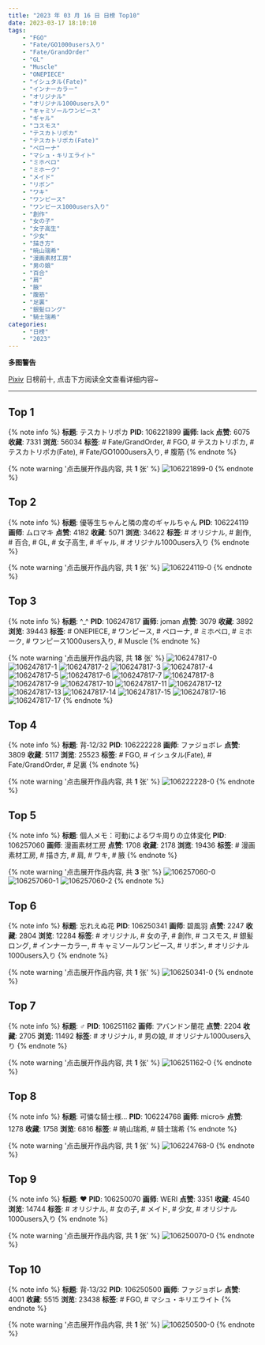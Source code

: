 ```yaml
---
title: "2023 年 03 月 16 日 日榜 Top10"
date: 2023-03-17 18:10:10
tags:
    - "FGO"
    - "Fate/GO1000users入り"
    - "Fate/GrandOrder"
    - "GL"
    - "Muscle"
    - "ONEPIECE"
    - "イシュタル(Fate)"
    - "インナーカラー"
    - "オリジナル"
    - "オリジナル1000users入り"
    - "キャミソールワンピース"
    - "ギャル"
    - "コスモス"
    - "テスカトリポカ"
    - "テスカトリポカ(Fate)"
    - "ペローナ"
    - "マシュ・キリエライト"
    - "ミホペロ"
    - "ミホーク"
    - "メイド"
    - "リボン"
    - "ワキ"
    - "ワンピース"
    - "ワンピース1000users入り"
    - "創作"
    - "女の子"
    - "女子高生"
    - "少女"
    - "描き方"
    - "暁山瑞希"
    - "漫画素材工房"
    - "男の娘"
    - "百合"
    - "肩"
    - "腋"
    - "腹筋"
    - "足裏"
    - "銀髪ロング"
    - "騎士瑞希"
categories:
    - "日榜"
    - "2023"
---
```


<i class="fa fa-triangle-exclamation"></i>**多图警告**<i class="fa fa-triangle-exclamation"></i>

[Pixiv](https://www.pixiv.net/) 日榜前十, 点击下方阅读全文查看详细内容~

<!-- more -->

---

## Top 1

{% note info %}
**标题**: テスカトリポカ
**PID**: 106221899 **画师**: lack
**点赞**: 6075 **收藏**: 7331 **浏览**: 56034
**标签**: # Fate/GrandOrder, # FGO, # テスカトリポカ, # テスカトリポカ(Fate), # Fate/GO1000users入り, # 腹筋
{% endnote %}

{% note warning '点击展开作品内容, 共 **1** 张' %}
![106221899-0](https://i.pixiv.re/img-original/img/2023/03/15/00/02/07/106221899_p0.png)
{% endnote %}

## Top 2

{% note info %}
**标题**: 優等生ちゃんと隣の席のギャルちゃん
**PID**: 106224119 **画师**: ムロマキ
**点赞**: 4182 **收藏**: 5071 **浏览**: 34622
**标签**: # オリジナル, # 創作, # 百合, # GL, # 女子高生, # ギャル, # オリジナル1000users入り
{% endnote %}

{% note warning '点击展开作品内容, 共 **1** 张' %}
![106224119-0](https://i.pixiv.re/img-original/img/2023/03/15/01/10/18/106224119_p0.jpg)
{% endnote %}

## Top 3

{% note info %}
**标题**: ^_^
**PID**: 106247817 **画师**: joman
**点赞**: 3079 **收藏**: 3892 **浏览**: 39443
**标签**: # ONEPIECE, # ワンピース, # ペローナ, # ミホペロ, # ミホーク, # ワンピース1000users入り, # Muscle
{% endnote %}

{% note warning '点击展开作品内容, 共 **18** 张' %}
![106247817-0](https://i.pixiv.re/img-original/img/2023/03/15/22/54/03/106247817_p0.png)
![106247817-1](https://i.pixiv.re/img-original/img/2023/03/15/22/54/03/106247817_p1.png)
![106247817-2](https://i.pixiv.re/img-original/img/2023/03/15/22/54/03/106247817_p2.png)
![106247817-3](https://i.pixiv.re/img-original/img/2023/03/15/22/54/03/106247817_p3.png)
![106247817-4](https://i.pixiv.re/img-original/img/2023/03/15/22/54/03/106247817_p4.png)
![106247817-5](https://i.pixiv.re/img-original/img/2023/03/15/22/54/03/106247817_p5.png)
![106247817-6](https://i.pixiv.re/img-original/img/2023/03/15/22/54/03/106247817_p6.png)
![106247817-7](https://i.pixiv.re/img-original/img/2023/03/15/22/54/03/106247817_p7.png)
![106247817-8](https://i.pixiv.re/img-original/img/2023/03/15/22/54/03/106247817_p8.png)
![106247817-9](https://i.pixiv.re/img-original/img/2023/03/15/22/54/03/106247817_p9.png)
![106247817-10](https://i.pixiv.re/img-original/img/2023/03/15/22/54/03/106247817_p10.png)
![106247817-11](https://i.pixiv.re/img-original/img/2023/03/15/22/54/03/106247817_p11.png)
![106247817-12](https://i.pixiv.re/img-original/img/2023/03/15/22/54/03/106247817_p12.png)
![106247817-13](https://i.pixiv.re/img-original/img/2023/03/15/22/54/03/106247817_p13.png)
![106247817-14](https://i.pixiv.re/img-original/img/2023/03/15/22/54/03/106247817_p14.png)
![106247817-15](https://i.pixiv.re/img-original/img/2023/03/15/22/54/03/106247817_p15.png)
![106247817-16](https://i.pixiv.re/img-original/img/2023/03/15/22/54/03/106247817_p16.png)
![106247817-17](https://i.pixiv.re/img-original/img/2023/03/15/22/54/03/106247817_p17.png)
{% endnote %}

## Top 4

{% note info %}
**标题**: 背‐12/32
**PID**: 106222228 **画师**: ファジョボレ
**点赞**: 3809 **收藏**: 5117 **浏览**: 25523
**标签**: # FGO, # イシュタル(Fate), # Fate/GrandOrder, # 足裏
{% endnote %}

{% note warning '点击展开作品内容, 共 **1** 张' %}
![106222228-0](https://i.pixiv.re/img-original/img/2023/03/15/00/08/07/106222228_p0.jpg)
{% endnote %}

## Top 5

{% note info %}
**标题**: 個人メモ：可動によるワキ周りの立体変化
**PID**: 106257060 **画师**: 漫画素材工房
**点赞**: 1708 **收藏**: 2178 **浏览**: 19436
**标签**: # 漫画素材工房, # 描き方, # 肩, # ワキ, # 腋
{% endnote %}

{% note warning '点击展开作品内容, 共 **3** 张' %}
![106257060-0](https://i.pixiv.re/img-original/img/2023/03/16/07/00/10/106257060_p0.jpg)
![106257060-1](https://i.pixiv.re/img-original/img/2023/03/16/07/00/10/106257060_p1.jpg)
![106257060-2](https://i.pixiv.re/img-original/img/2023/03/16/07/00/10/106257060_p2.jpg)
{% endnote %}

## Top 6

{% note info %}
**标题**: 忘れえぬ花
**PID**: 106250341 **画师**: 碧風羽
**点赞**: 2247 **收藏**: 2804 **浏览**: 12284
**标签**: # オリジナル, # 女の子, # 創作, # コスモス, # 銀髪ロング, # インナーカラー, # キャミソールワンピース, # リボン, # オリジナル1000users入り
{% endnote %}

{% note warning '点击展开作品内容, 共 **1** 张' %}
![106250341-0](https://i.pixiv.re/img-original/img/2023/03/16/00/02/20/106250341_p0.jpg)
{% endnote %}

## Top 7

{% note info %}
**标题**: ♂
**PID**: 106251162 **画师**: アバンドン蘭花
**点赞**: 2204 **收藏**: 2705 **浏览**: 11492
**标签**: # オリジナル, # 男の娘, # オリジナル1000users入り
{% endnote %}

{% note warning '点击展开作品内容, 共 **1** 张' %}
![106251162-0](https://i.pixiv.re/img-original/img/2023/03/16/00/23/44/106251162_p0.jpg)
{% endnote %}

## Top 8

{% note info %}
**标题**: 可憐な騎士様...
**PID**: 106224768 **画师**: micro☕
**点赞**: 1278 **收藏**: 1758 **浏览**: 6816
**标签**: # 暁山瑞希, # 騎士瑞希
{% endnote %}

{% note warning '点击展开作品内容, 共 **1** 张' %}
![106224768-0](https://i.pixiv.re/img-original/img/2023/03/15/01/36/43/106224768_p0.jpg)
{% endnote %}

## Top 9

{% note info %}
**标题**: ❤︎
**PID**: 106250070 **画师**: WERI
**点赞**: 3351 **收藏**: 4540 **浏览**: 14744
**标签**: # オリジナル, # 女の子, # メイド, # 少女, # オリジナル1000users入り
{% endnote %}

{% note warning '点击展开作品内容, 共 **1** 张' %}
![106250070-0](https://i.pixiv.re/img-original/img/2023/03/16/00/00/04/106250070_p0.png)
{% endnote %}

## Top 10

{% note info %}
**标题**: 背‐13/32
**PID**: 106250500 **画师**: ファジョボレ
**点赞**: 4001 **收藏**: 5515 **浏览**: 23438
**标签**: # FGO, # マシュ・キリエライト
{% endnote %}

{% note warning '点击展开作品内容, 共 **1** 张' %}
![106250500-0](https://i.pixiv.re/img-original/img/2023/03/16/00/05/17/106250500_p0.jpg)
{% endnote %}
